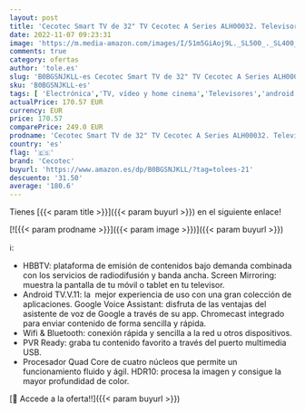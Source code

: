 ```yaml
---
layout: post
title: 'Cecotec Smart TV de 32" TV Cecotec A Series ALH00032. Televisores LED  Resolución HD  Sistema Operativo Android TV  Asistente de Voz  HDR10  HBBTV  PVR Ready  WiFi y Bluetooth'
date: 2022-11-07 09:23:31
image: 'https://m.media-amazon.com/images/I/51m5GiAoj9L._SL500_._SL400_.jpg'
comments: true
category: ofertas
author: 'tole.es'
slug: 'B0BGSNJKLL-es Cecotec Smart TV de 32" TV Cecotec A Series ALH00032....'
sku: 'B0BGSNJKLL-es'
tags: [ 'Electrónica','TV, vídeo y home cinema','Televisores','android','cecotec','🇪🇸', ]
actualPrice: 170.57 EUR
currency: EUR
price: 170.57
comparePrice: 249.0 EUR
prodname: 'Cecotec Smart TV de 32" TV Cecotec A Series ALH00032. Televisores LED  Resolución HD  Sistema Operativo Android TV  Asistente de Voz  HDR10  HBBTV  PVR Ready  WiFi y Bluetooth'
country: 'es'
flag: '🇪🇸'
brand: 'Cecotec'
buyurl: 'https://www.amazon.es/dp/B0BGSNJKLL/?tag=tolees-21'
descuento: '31.50'
average: '180.6'
---
```


Tienes [{{< param title >}}]({{< param buyurl >}}) en el siguiente enlace!

[![{{< param prodname >}}]({{< param image >}})]({{< param buyurl >}})

ℹ️:

- HBBTV: plataforma de emisión de contenidos bajo demanda combinada con los servicios de radiodifusión y banda ancha. Screen Mirroring: muestra la pantalla de tu móvil o tablet en tu televisor.
- Android TV.V.11: la  mejor experiencia de uso con una gran colección de aplicaciones. Google Voice Assistant: disfruta de las ventajas del asistente de voz de Google a través de su app. Chromecast integrado para enviar contenido de forma sencilla y rápida.
- Wifi & Bluetooth: conexión rápida y sencilla a la red u otros dispositivos.
- PVR Ready: graba tu contenido favorito a través del puerto multimedia USB.
- Procesador Quad Core de cuatro núcleos que permite un funcionamiento fluido y ágil. HDR10: procesa la imagen y consigue la mayor profundidad de color.

[🛒 Accede a la oferta!!]({{< param buyurl >}})
